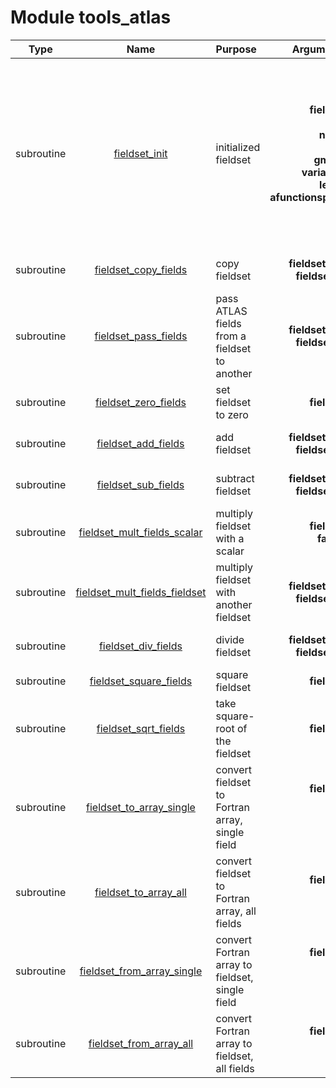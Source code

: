 # Module tools_atlas

| Type | Name | Purpose | Arguments |     | Type | Intent |
| :--: | :--: | :------ | ----: | :-------- | :--: | :----: |
| subroutine | [fieldset_init](https://github.com/JCSDA/saber/tree/develop/src/saber/util/tools_atlas.F90#L65) | initialized fieldset | **fieldset**<br>**mpl**<br>**nmga**<br>**nl**<br>**gmask**<br>**variables**<br>**lev2d**<br>**afunctionspace** |  Fieldset<br> MPI data<br> Number of gridpoints<br> Number of levels<br> Geographical mask<br> Variables names<br> Level for 2D variables<br> ATLAS function space | class(fieldset_type)<br>type(mpl_type)<br>integer<br>integer<br>logical<br>character(len=*)<br>character(len=*)<br>type(atlas_functionspace) | inout<br>inout<br>in<br>in<br>in<br>in<br>in<br>in |
| subroutine | [fieldset_copy_fields](https://github.com/JCSDA/saber/tree/develop/src/saber/util/tools_atlas.F90#L124) | copy fieldset | **fieldset_out**<br>**fieldset_in** |  Output fieldset<br> Input fieldset | class(fieldset_type)<br>type(fieldset_type) | inout<br>in |
| subroutine | [fieldset_pass_fields](https://github.com/JCSDA/saber/tree/develop/src/saber/util/tools_atlas.F90#L171) | pass ATLAS fields from a fieldset to another | **fieldset_out**<br>**fieldset_in** |  Output fieldset<br> Input fieldset | class(fieldset_type)<br>type(fieldset_type) | inout<br>in |
| subroutine | [fieldset_zero_fields](https://github.com/JCSDA/saber/tree/develop/src/saber/util/tools_atlas.F90#L196) | set fieldset to zero | **fieldset** |  Fieldset | class(fieldset_type) | inout |
| subroutine | [fieldset_add_fields](https://github.com/JCSDA/saber/tree/develop/src/saber/util/tools_atlas.F90#L236) | add fieldset | **fieldset_out**<br>**fieldset_in** |  Output fieldset<br> Input fieldset | class(fieldset_type)<br>type(fieldset_type) | inout<br>in |
| subroutine | [fieldset_sub_fields](https://github.com/JCSDA/saber/tree/develop/src/saber/util/tools_atlas.F90#L287) | subtract fieldset | **fieldset_out**<br>**fieldset_in** |  Output fieldset<br> Input fieldset | class(fieldset_type)<br>type(fieldset_type) | inout<br>in |
| subroutine | [fieldset_mult_fields_scalar](https://github.com/JCSDA/saber/tree/develop/src/saber/util/tools_atlas.F90#L338) | multiply fieldset with a scalar | **fieldset**<br>**factor** |  Fieldset<br> Scalar factor | class(fieldset_type)<br>real(kind_real) | inout<br>in |
| subroutine | [fieldset_mult_fields_fieldset](https://github.com/JCSDA/saber/tree/develop/src/saber/util/tools_atlas.F90#L374) | multiply fieldset with another fieldset | **fieldset_out**<br>**fieldset_in** |  Output fieldset<br> Input fieldset | class(fieldset_type)<br>type(fieldset_type) | inout<br>in |
| subroutine | [fieldset_div_fields](https://github.com/JCSDA/saber/tree/develop/src/saber/util/tools_atlas.F90#L425) | divide fieldset | **fieldset_out**<br>**fieldset_in** |  Output fieldset<br> Input fieldset | class(fieldset_type)<br>type(fieldset_type) | inout<br>in |
| subroutine | [fieldset_square_fields](https://github.com/JCSDA/saber/tree/develop/src/saber/util/tools_atlas.F90#L475) | square fieldset | **fieldset** |  Fieldset | class(fieldset_type) | inout |
| subroutine | [fieldset_sqrt_fields](https://github.com/JCSDA/saber/tree/develop/src/saber/util/tools_atlas.F90#L510) | take square-root of the fieldset | **fieldset** |  Fieldset | class(fieldset_type) | inout |
| subroutine | [fieldset_to_array_single](https://github.com/JCSDA/saber/tree/develop/src/saber/util/tools_atlas.F90#L548) | convert fieldset to Fortran array, single field | **fieldset**<br>**mpl**<br>**iv**<br>**fld** |  Fieldset<br> MPI data<br> Variable index<br> Fortran array | class(fieldset_type)<br>type(mpl_type)<br>integer<br>real(kind_real) | in<br>inout<br>in<br>out |
| subroutine | [fieldset_to_array_all](https://github.com/JCSDA/saber/tree/develop/src/saber/util/tools_atlas.F90#L579) | convert fieldset to Fortran array, all fields | **fieldset**<br>**mpl**<br>**fld** |  Fieldset<br> MPI data<br> Fortran array | class(fieldset_type)<br>type(mpl_type)<br>real(kind_real) | in<br>inout<br>out |
| subroutine | [fieldset_from_array_single](https://github.com/JCSDA/saber/tree/develop/src/saber/util/tools_atlas.F90#L607) | convert Fortran array to fieldset, single field | **fieldset**<br>**mpl**<br>**iv**<br>**fld** |  Fieldset<br> MPI data<br> Variable index<br> Fortran array | class(fieldset_type)<br>type(mpl_type)<br>integer<br>real(kind_real) | inout<br>inout<br>in<br>in |
| subroutine | [fieldset_from_array_all](https://github.com/JCSDA/saber/tree/develop/src/saber/util/tools_atlas.F90#L638) | convert Fortran array to fieldset, all fields | **fieldset**<br>**mpl**<br>**fld** |  Fieldset<br> MPI data<br> Fortran array | class(fieldset_type)<br>type(mpl_type)<br>real(kind_real) | inout<br>inout<br>in |
